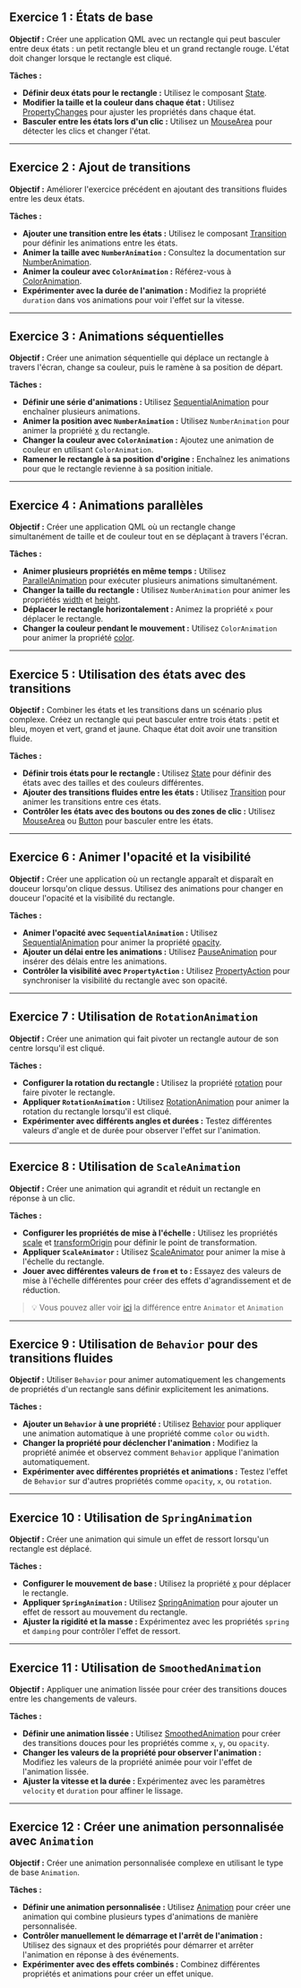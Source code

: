 ## **Exercice 1 : États de base**

**Objectif :**
Créer une application QML avec un rectangle qui peut basculer entre deux états : un petit rectangle bleu et un grand rectangle rouge. L'état doit changer lorsque le rectangle est cliqué.

**Tâches :**
- **Définir deux états pour le rectangle :** Utilisez le composant [State](https://doc.qt.io/qt-6/qml-qtquick-state.html).
- **Modifier la taille et la couleur dans chaque état :** Utilisez [PropertyChanges](https://doc.qt.io/qt-6/qml-qtquick-propertychanges.html) pour ajuster les propriétés dans chaque état.
- **Basculer entre les états lors d'un clic :** Utilisez un [MouseArea](https://doc.qt.io/qt-6/qml-qtquick-mousearea.html) pour détecter les clics et changer l'état.

---

## **Exercice 2 : Ajout de transitions**

**Objectif :**
Améliorer l'exercice précédent en ajoutant des transitions fluides entre les deux états.

**Tâches :**
- **Ajouter une transition entre les états :** Utilisez le composant [Transition](https://doc.qt.io/qt-6/qml-qtquick-transition.html) pour définir les animations entre les états.
- **Animer la taille avec `NumberAnimation` :** Consultez la documentation sur [NumberAnimation](https://doc.qt.io/qt-6/qml-qtquick-numberanimation.html).
- **Animer la couleur avec `ColorAnimation` :** Référez-vous à [ColorAnimation](https://doc.qt.io/qt-6/qml-qtquick-coloranimation.html).
- **Expérimenter avec la durée de l'animation :** Modifiez la propriété `duration` dans vos animations pour voir l'effet sur la vitesse.

---

## **Exercice 3 : Animations séquentielles**

**Objectif :**
Créer une animation séquentielle qui déplace un rectangle à travers l'écran, change sa couleur, puis le ramène à sa position de départ.

**Tâches :**
- **Définir une série d'animations :** Utilisez [SequentialAnimation](https://doc.qt.io/qt-6/qml-qtquick-sequentialanimation.html) pour enchaîner plusieurs animations.
- **Animer la position avec `NumberAnimation` :** Utilisez `NumberAnimation` pour animer la propriété [x](https://doc.qt.io/qt-6/qml-qtquick-item.html#x-prop) du rectangle.
- **Changer la couleur avec `ColorAnimation` :** Ajoutez une animation de couleur en utilisant `ColorAnimation`.
- **Ramener le rectangle à sa position d'origine :** Enchaînez les animations pour que le rectangle revienne à sa position initiale.

---

## **Exercice 4 : Animations parallèles**

**Objectif :**
Créer une application QML où un rectangle change simultanément de taille et de couleur tout en se déplaçant à travers l'écran.

**Tâches :**
- **Animer plusieurs propriétés en même temps :** Utilisez [ParallelAnimation](https://doc.qt.io/qt-6/qml-qtquick-parallelanimation.html) pour exécuter plusieurs animations simultanément.
- **Changer la taille du rectangle :** Utilisez `NumberAnimation` pour animer les propriétés [width](https://doc.qt.io/qt-6/qml-qtquick-item.html#width-prop) et [height](https://doc.qt.io/qt-6/qml-qtquick-item.html#height-prop).
- **Déplacer le rectangle horizontalement :** Animez la propriété `x` pour déplacer le rectangle.
- **Changer la couleur pendant le mouvement :** Utilisez `ColorAnimation` pour animer la propriété [color](https://doc.qt.io/qt-6/qml-qtquick-item.html#color-prop).

---

## **Exercice 5 : Utilisation des états avec des transitions**

**Objectif :**
Combiner les états et les transitions dans un scénario plus complexe. Créez un rectangle qui peut basculer entre trois états : petit et bleu, moyen et vert, grand et jaune. Chaque état doit avoir une transition fluide.

**Tâches :**
- **Définir trois états pour le rectangle :** Utilisez [State](https://doc.qt.io/qt-6/qml-qtquick-state.html) pour définir des états avec des tailles et des couleurs différentes.
- **Ajouter des transitions fluides entre les états :** Utilisez [Transition](https://doc.qt.io/qt-6/qml-qtquick-transition.html) pour animer les transitions entre ces états.
- **Contrôler les états avec des boutons ou des zones de clic :** Utilisez [MouseArea](https://doc.qt.io/qt-6/qml-qtquick-mousearea.html) ou [Button](https://doc.qt.io/qt-6/qml-qtquick-controls-button.html) pour basculer entre les états.

---

## **Exercice 6 : Animer l'opacité et la visibilité**

**Objectif :**
Créer une application où un rectangle apparaît et disparaît en douceur lorsqu'on clique dessus. Utilisez des animations pour changer en douceur l'opacité et la visibilité du rectangle.

**Tâches :**
- **Animer l'opacité avec `SequentialAnimation` :** Utilisez [SequentialAnimation](https://doc.qt.io/qt-6/qml-qtquick-sequentialanimation.html) pour animer la propriété [opacity](https://doc.qt.io/qt-6/qml-qtquick-item.html#opacity-prop).
- **Ajouter un délai entre les animations :** Utilisez [PauseAnimation](https://doc.qt.io/qt-6/qml-qtquick-pauseanimation.html) pour insérer des délais entre les animations.
- **Contrôler la visibilité avec `PropertyAction` :** Utilisez [PropertyAction](https://doc.qt.io/qt-6/qml-qtquick-propertyaction.html) pour synchroniser la visibilité du rectangle avec son opacité.

---

## **Exercice 7 : Utilisation de `RotationAnimation`**

**Objectif :**
Créer une animation qui fait pivoter un rectangle autour de son centre lorsqu'il est cliqué.

**Tâches :**
- **Configurer la rotation du rectangle :** Utilisez la propriété [rotation](https://doc.qt.io/qt-6/qml-qtquick-item.html#rotation-prop) pour faire pivoter le rectangle.
- **Appliquer `RotationAnimation` :** Utilisez [RotationAnimation](https://doc.qt.io/qt-6/qml-qtquick-rotationanimation.html) pour animer la rotation du rectangle lorsqu'il est cliqué.
- **Expérimenter avec différents angles et durées :** Testez différentes valeurs d'angle et de durée pour observer l'effet sur l'animation.

---

## **Exercice 8 : Utilisation de `ScaleAnimation`**

**Objectif :**
Créer une animation qui agrandit et réduit un rectangle en réponse à un clic.

**Tâches :**
- **Configurer les propriétés de mise à l'échelle :** Utilisez les propriétés [scale](https://doc.qt.io/qt-6/qml-qtquick-item.html#scale-prop) et [transformOrigin](https://doc.qt.io/qt-6/qml-qtquick-item.html#transformOrigin-prop) pour définir le point de transformation.
- **Appliquer `ScaleAnimator` :** Utilisez [ScaleAnimator](https://doc.qt.io/qt-6/qml-qtquick-scaleanimator.html) pour animer la mise à l'échelle du rectangle.
- **Jouer avec différentes valeurs de `from` et `to` :** Essayez des valeurs de mise à l'échelle différentes pour créer des effets d'agrandissement et de réduction.

> :bulb: Vous pouvez aller voir [ici](https://doc.qt.io/qt-6/qml-qtquick-animator.html#details) la différence entre `Animator` et `Animation`

---

## **Exercice 9 : Utilisation de `Behavior` pour des transitions fluides**

**Objectif :**
Utiliser `Behavior` pour animer automatiquement les changements de propriétés d'un rectangle sans définir explicitement les animations.

**Tâches :**
- **Ajouter un `Behavior` à une propriété :** Utilisez [Behavior](https://doc.qt.io/qt-6/qml-qtquick-behavior.html) pour appliquer une animation automatique à une propriété comme `color` ou `width`.
- **Changer la propriété pour déclencher l'animation :** Modifiez la propriété animée et observez comment `Behavior` applique l'animation automatiquement.
- **Expérimenter avec différentes propriétés et animations :** Testez l'effet de `Behavior` sur d'autres propriétés comme `opacity`, `x`, ou `rotation`.

---

## **Exercice 10 : Utilisation de `SpringAnimation`**

**Objectif :**
Créer une animation qui simule un effet de ressort lorsqu'un rectangle est déplacé.

**Tâches :**
- **Configurer le mouvement de base :** Utilisez la propriété [x](https://doc.qt.io/qt-6/qml-qtquick-item.html#x-prop) pour déplacer le rectangle.
- **Appliquer `SpringAnimation` :** Utilisez [SpringAnimation](https://doc.qt.io/qt-6/qml-qtquick-springanimation.html) pour ajouter un effet de ressort au mouvement du rectangle.
- **Ajuster la rigidité et la masse :** Expérimentez avec les propriétés `spring` et `damping` pour contrôler l'effet de ressort.

---

## **Exercice 11 : Utilisation de `SmoothedAnimation`**

**Objectif :**
Appliquer une animation lissée pour créer des transitions douces entre les changements de valeurs.

**Tâches :**
- **Définir une animation lissée :** Utilisez [SmoothedAnimation](https://doc.qt.io/qt-6/qml-qtquick-smoothedanimation.html) pour créer des transitions douces pour les propriétés comme `x`, `y`, ou `opacity`.
- **Changer les valeurs de la propriété pour observer l'animation :** Modifiez les valeurs de la propriété animée pour voir l'effet de l'animation lissée.
- **Ajuster la vitesse et la durée :** Expérimentez avec les paramètres `velocity` et `duration` pour affiner le lissage.

---

## **Exercice 12 : Créer une animation personnalisée avec `Animation`**

**Objectif :**
Créer une animation personnalisée complexe en utilisant le type de base `Animation`.

**Tâches :**
- **Définir une animation personnalisée :** Utilisez [Animation](https://doc.qt.io/qt-6/qml-qtquick-animation.html) pour créer une animation qui combine plusieurs types d'animations de manière personnalisée.
- **Contrôler manuellement le démarrage et l'arrêt de l'animation :** Utilisez des signaux et des propriétés pour démarrer et arrêter l'animation en réponse à des événements.
- **Expérimenter avec des effets combinés :** Combinez différentes propriétés et animations pour créer un effet unique.
